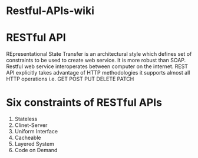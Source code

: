# Restful-APIs-wiki

# RESTful API
REpresentational State Transfer is an architectural style which defines set of constraints to be used to create web service. It is more robust than SOAP. Restful web service interoperates between computer on the internet. REST API explicitly takes advantage of HTTP methodologies it supports almost all HTTP operations i.e.
GET
POST
PUT
DELETE
PATCH
# Six constraints of RESTful APIs
1. Stateless
2. Clinet-Server
3. Uniform Interface
4. Cacheable
5. Layered System
6. Code on Demand

